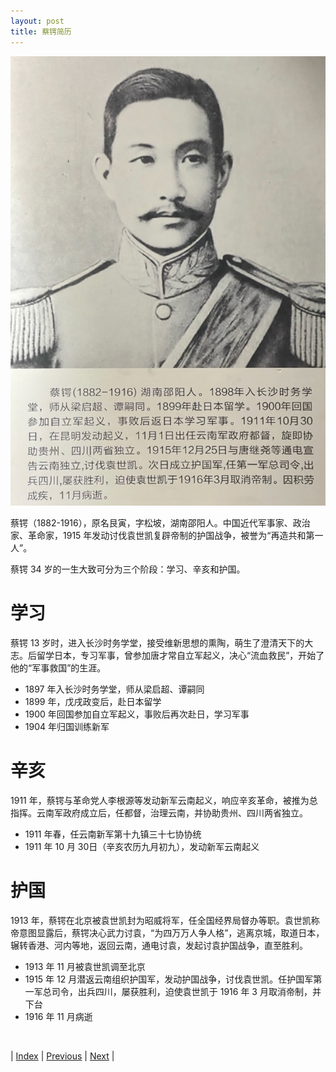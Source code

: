 ```yaml
---
layout: post
title: 蔡锷简历
---
```


![蔡锷](fig/0-1.jpeg "蔡锷正装照") 

蔡锷（1882-1916），原名艮寅，字松坡，湖南邵阳人。中国近代军事家、政治家、革命家，1915 年发动讨伐袁世凯复辟帝制的护国战争，被誉为“再造共和第一人”。

蔡锷 34 岁的一生大致可分为三个阶段：学习、辛亥和护国。

# 学习

蔡锷 13 岁时，进入长沙时务学堂，接受维新思想的熏陶，萌生了澄清天下的大志。后留学日本，专习军事，曾参加唐才常自立军起义，决心“流血救民”，开始了他的“军事救国”的生涯。

- 1897 年入长沙时务学堂，师从梁启超、谭嗣同
- 1899 年，戊戌政变后，赴日本留学
- 1900 年回国参加自立军起义，事败后再次赴日，学习军事
- 1904 年归国训练新军

# 辛亥

1911 年，蔡锷与革命党人李根源等发动新军云南起义，响应辛亥革命，被推为总指挥。云南军政府成立后，任都督，治理云南，并协助贵州、四川两省独立。

- 1911 年春，任云南新军第十九镇三十七协协统
- 1911 年 10 月 30日（辛亥农历九月初九），发动新军云南起义

# 护国

1913 年，蔡锷在北京被袁世凯封为昭威将军，任全国经界局督办等职。袁世凯称帝意图显露后，蔡锷决心武力讨袁，“为四万万人争人格”，逃离京城，取道日本，辗转香港、河内等地，返回云南，通电讨袁，发起讨袁护国战争，直至胜利。

- 1913 年 11 月被袁世凯调至北京
- 1915 年 12 月潜返云南组织护国军，发动护国战争，讨伐袁世凯。任护国军第一军总司令，出兵四川，屡获胜利，迫使袁世凯于 1916 年 3 月取消帝制，并下台
- 1916 年 11 月病逝

<br/>

| [Index](./) | [Previous](0-3-preface) | [Next](1-1-home) |

